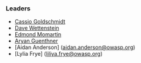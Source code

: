 ### Leaders


* [Cassio Goldschmidt](mailto:cassio@owasp.org)
* [Dave Wettenstein](mailto:dave.wettenstein@owasp.org)
* [Edmond Momartin](mailto:edmond.momartin@owasp.org)
* [Aryan Guenthner](aryan.guenthner@owasp.org)
* [Aidan Anderson] (aidan.anderson@owasp.org)
* [Lylia Frye] (liliya.frye@owasp.org)
